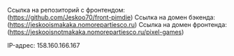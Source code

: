 Ссылка на репозиторий с фронтендом: (https://github.com/Jeskoo70/front-pimdie)
Ссылка на домен бэкенда: (https://jeskooismakaka.nomorepartiesco.ru)
Ссылка на домен фронтенда: (https://jeskooisnotmakaka.nomorepartiesco.ru/pixel-games)

IP-адрес: 158.160.166.167
